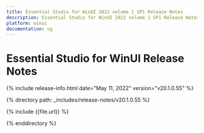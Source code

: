 ```yaml
---
title: Essential Studio for WinUI 2022 volume 1 SP1 Release Notes  
description: Essential Studio for WinUI 2022 volume 1 SP1 Release Notes  
platform: winui
documentation: ug
---
```


# Essential Studio for WinUI  Release Notes  

{% include release-info.html date="May 11, 2022"  version="v20.1.0.55" %} 

{% directory path: _includes/release-notes/v20.1.0.55 %}

{% include {{file.url}} %}

{% enddirectory %}